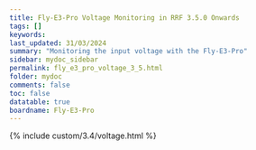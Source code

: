 ```yaml
---
title: Fly-E3-Pro Voltage Monitoring in RRF 3.5.0 Onwards
tags: []
keywords: 
last_updated: 31/03/2024
summary: "Monitoring the input voltage with the Fly-E3-Pro"
sidebar: mydoc_sidebar
permalink: fly_e3_pro_voltage_3_5.html
folder: mydoc
comments: false
toc: false
datatable: true
boardname: Fly-E3-Pro
---
```


{% include custom/3.4/voltage.html %}  
